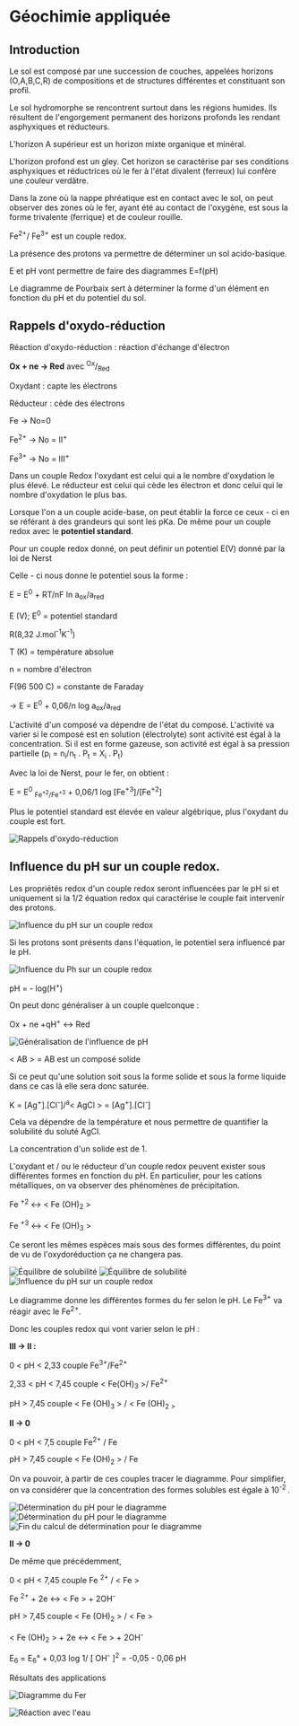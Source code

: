 # Géochimie appliquée

## Introduction

Le sol est composé par une succession de couches, appelées horizons (O,A,B,C,R) de compositions et de structures différentes et constituant son profil.

Le sol hydromorphe se rencontrent surtout dans les régions humides. Ils résultent de l'engorgement permanent des horizons profonds les rendant asphyxiques et réducteurs.

L'horizon A supérieur est un horizon mixte organique et minéral.

L'horizon profond est un gley. Cet horizon se caractérise par ses conditions asphyxiques et réductrices où le fer à l'état divalent (ferreux) lui confère une couleur verdâtre.

Dans la zone où la nappe phréatique est en contact avec le sol, on peut observer des zones où le fer, ayant été au contact de l'oxygène, est sous la forme trivalente (ferrique) et de couleur rouille.

Fe<sup>2+</sup>/ Fe<sup>3+</sup> est un couple redox.

La présence des protons va permettre de déterminer un sol acido-basique. 

E et pH vont permettre de faire des diagrammes E=f(pH)

Le diagramme de Pourbaix sert à déterminer la forme d'un élément en fonction du pH et du potentiel du sol.

## Rappels d'oxydo-réduction

Réaction d'oxydo-réduction : réaction d'échange d'électron

**Ox + ne -> Red** avec <sup>Ox</sup>/<sub>Red</sub>

Oxydant : capte les électrons

Réducteur : cède des électrons

Fe -> No=0

Fe<sup>2+</sup> -> No = II<sup>+</sup>

Fe<sup>3+</sup> -> No = III<sup>+</sup>

Dans un couple Redox l'oxydant est celui qui a le nombre d'oxydation le plus élevé. Le réducteur est celui qui cède les électron et donc celui qui le nombre d'oxydation le plus bas.

Lorsque l'on a un couple acide-base, on peut établir la force ce ceux - ci en se référant à des grandeurs qui sont les pKa. De même pour un couple redox avec le **potentiel standard**.


Pour un couple redox donné, on peut définir un potentiel E(V) donné par la loi de Nerst

Celle - ci nous donne le potentiel sous la forme :

E = E<sup>0</sup> + RT/nF ln a<sub>ox</sub>/a<sub>red</sub>

E (V); E<sup>0</sup> = potentiel standard 

R(8,32 J.mol<sup>-1</sup>K<sup>-1</sup>) 

T (K) = température absolue

n = nombre d'électron

F(96 500 C) = constante de Faraday

-> E = E<sup>0</sup> + 0,06/n log a<sub>ox</sub>/a<sub>red</sub>

L'activité d'un composé va dépendre de l'état du composé. L'activité va varier si le composé est en solution (électrolyte) sont activité est égal à la concentration. Si il est en forme gazeuse, son activité est égal à sa pression partielle (p<sub>i</sub> = n<sub>i</sub>/n<sub>t</sub> . P<sub>t</sub> = X<sub>i</sub> . P<sub>t</sub>)

Avec la loi de Nerst, pour le fer, on obtient :

E = E<sup>0</sup> <sub>Fe<sup>+2</sup>/Fe<sup>+3</sup></sub> + 0,06/1 log [Fe<sup>+3</sup>]/[Fe<sup>+2</sup>]

Plus le potentiel standard est élevée en valeur algébrique, plus l'oxydant du couple est fort.

![Rappels d'oxydo-réduction](Images/8.jpg)

## Influence du pH sur un couple redox.

Les propriétés redox d'un couple redox seront influencées par le pH si et uniquement si la 1/2 équation redox qui caractérise le couple fait intervenir des protons.

![Influence du pH sur un couple redox](Images/9.jpg)

Si les protons sont présents dans l'équation, le potentiel sera influencé par le pH.

![Influence du Ph sur un couple redox](Images/10.jpg)

pH = - log(H<sup>+</sup>)

On peut donc généraliser à  un couple quelconque : 

Ox + ne +qH<sup>+</sup> <-> Red

![Généralisation de l'influence de pH](Images/11.jpg)

< AB > = AB est un composé solide

Si ce peut qu'une solution soit sous la forme solide et sous la forme liquide dans ce cas là elle sera donc saturée.

K = [Ag<sup>+</sup>].[Cl<sup>-</sup>]/<sup>a</sup>< AgCl > = [Ag<sup>+</sup>].[Cl<sup>-</sup>]

Cela va dépendre de la température et nous permettre de quantifier la solubilité du soluté AgCl.

La concentration d'un solide est de 1.

L'oxydant et / ou le réducteur d'un couple redox peuvent exister sous différentes formes en fonction du pH. En particulier, pour les cations métalliques, on va observer des phénomènes de précipitation. 

Fe <sup>+2</sup> <-> < Fe (OH)<sub>2</sub> >

Fe <sup>+3</sup> <-> < Fe (OH)<sub>3</sub> >

Ce seront les mêmes espèces mais sous des formes différentes, du point de vu de l'oxydoréduction ça ne changera pas.

![Équilibre de solubilité](Images/13.jpg)
![Équilibre de solubilité](Images/14.jpg)
![Influence du pH sur un couple redox](Images/15.jpg)

Le diagramme donne les différentes formes du fer selon le pH. Le Fe<sup>3+</sup> va réagir avec le Fe<sup>2+</sup>.

Donc les couples redox qui vont varier selon le pH :

**III -> II :**

0 < pH < 2,33 couple Fe<sup>3+</sup>/Fe<sup>2+</sup>

2,33 < pH < 7,45 couple < Fe(OH)<sub>3</sub> >/ Fe<sup>2+</sup>

pH > 7,45 couple < Fe (OH)<sub>3</sub> > / < Fe (OH)<sub>2 >

**II -> 0** 

 0 < pH < 7,5 couple Fe<sup>2+</sup> / Fe 

pH > 7,45 couple < Fe (OH)<sub>2</sub> > / Fe

On va pouvoir, à partir de ces couples tracer le diagramme. Pour simplifier, on va considérer que la concentration des formes solubles est égale à 10<sup>-2 </sup>.

![Détermination du pH pour le diagramme](Images/17.jpg)
![Détermination du pH pour le diagramme](Images/18,1.jpg)
![Fin du calcul de détermination pour le diagramme](Images/18,2.jpg)

**II -> 0**  

De même que précédemment,

0 < pH < 7,45 couple Fe <sup>2+</sup> / < Fe >

Fe <sup>2+</sup> + 2e <->  < Fe > + 2OH<sup>-</sup>

pH > 7,45 couple < Fe (OH)<sub>2</sub> > / < Fe > 

< Fe (OH)<sub>2</sub> > + 2e <-> < Fe > + 2OH<sup>-</sup>

E<sub>6</sub> = E<sub>6</sub>° + 0,03 log 1/ [ OH<sup>-</sup> ]<sup>2</sup> = -0,05 - 0,06 pH

Résultats des applications 

![Diagramme du Fer](Images/diagrammedufer.jpg)

![Réaction avec l'eau](Images/reactionavecl'eau.jpg)
